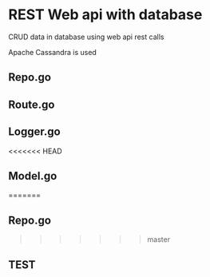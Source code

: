 # REST Web api with database

CRUD data in database using web api rest calls

Apache Cassandra is used

## Repo.go

## Route.go

## Logger.go

<<<<<<< HEAD
## Model.go
=======
## Repo.go
>>>>>>> master

## TEST
